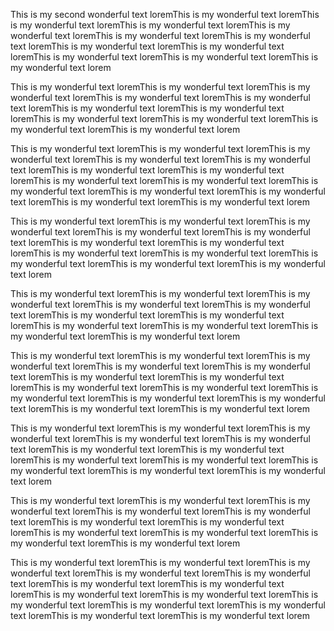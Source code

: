 This is my second wonderful text
loremThis is my wonderful text
loremThis is my wonderful text
loremThis is my wonderful text
loremThis is my wonderful text
loremThis is my wonderful text
loremThis is my wonderful text
loremThis is my wonderful text
loremThis is my wonderful text
loremThis is my wonderful text
loremThis is my wonderful text
loremThis is my wonderful text
lorem

This is my wonderful text
loremThis is my wonderful text
loremThis is my wonderful text
loremThis is my wonderful text
loremThis is my wonderful text
loremThis is my wonderful text
loremThis is my wonderful text
loremThis is my wonderful text
loremThis is my wonderful text
loremThis is my wonderful text
loremThis is my wonderful text
lorem

This is my wonderful text
loremThis is my wonderful text
loremThis is my wonderful text
loremThis is my wonderful text
loremThis is my wonderful text
loremThis is my wonderful text
loremThis is my wonderful text
loremThis is my wonderful text
loremThis is my wonderful text
loremThis is my wonderful text
loremThis is my wonderful text
loremThis is my wonderful text
loremThis is my wonderful text
loremThis is my wonderful text
lorem

This is my wonderful text
loremThis is my wonderful text
loremThis is my wonderful text
loremThis is my wonderful text
loremThis is my wonderful text
loremThis is my wonderful text
loremThis is my wonderful text
loremThis is my wonderful text
loremThis is my wonderful text
loremThis is my wonderful text
loremThis is my wonderful text
loremThis is my wonderful text
lorem

This is my wonderful text
loremThis is my wonderful text
loremThis is my wonderful text
loremThis is my wonderful text
loremThis is my wonderful text
loremThis is my wonderful text
loremThis is my wonderful text
loremThis is my wonderful text
loremThis is my wonderful text
loremThis is my wonderful text
loremThis is my wonderful text
lorem

This is my wonderful text
loremThis is my wonderful text
loremThis is my wonderful text
loremThis is my wonderful text
loremThis is my wonderful text
loremThis is my wonderful text
loremThis is my wonderful text
loremThis is my wonderful text
loremThis is my wonderful text
loremThis is my wonderful text
loremThis is my wonderful text
loremThis is my wonderful text
loremThis is my wonderful text
loremThis is my wonderful text
lorem

This is my wonderful text
loremThis is my wonderful text
loremThis is my wonderful text
loremThis is my wonderful text
loremThis is my wonderful text
loremThis is my wonderful text
loremThis is my wonderful text
loremThis is my wonderful text
loremThis is my wonderful text
loremThis is my wonderful text
loremThis is my wonderful text
loremThis is my wonderful text
lorem

This is my wonderful text
loremThis is my wonderful text
loremThis is my wonderful text
loremThis is my wonderful text
loremThis is my wonderful text
loremThis is my wonderful text
loremThis is my wonderful text
loremThis is my wonderful text
loremThis is my wonderful text
loremThis is my wonderful text
loremThis is my wonderful text
lorem

This is my wonderful text
loremThis is my wonderful text
loremThis is my wonderful text
loremThis is my wonderful text
loremThis is my wonderful text
loremThis is my wonderful text
loremThis is my wonderful text
loremThis is my wonderful text
loremThis is my wonderful text
loremThis is my wonderful text
loremThis is my wonderful text
loremThis is my wonderful text
loremThis is my wonderful text
loremThis is my wonderful text
lorem
